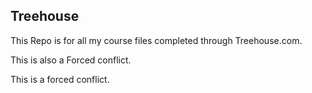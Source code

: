 ## Treehouse

This Repo is for all my course files completed through Treehouse.com.


This is also a Forced conflict.

This is a forced conflict.
